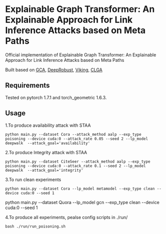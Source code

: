 #  Explainable Graph Transformer: An Explainable Approach for Link Inference Attacks based on Meta Paths
 Official implementation of Explainable Graph Transformer: An Explainable Approach for Link Inference Attacks based on Meta Paths


Built based on [GCA](https://github.com/CRIPAC-DIG/GCA), [DeepRobust](https://deeprobust.readthedocs.io/en/latest/#), [Viking](https://github.com/virresh/viking), [CLGA](https://github.com/RinneSz/CLGA)

## Requirements
Tested on pytorch 1.7.1 and torch_geometric 1.6.3.

## Usage
1.To produce availability attack with STAA
```
python main.py --dataset Cora --attack_method aalp --exp_type poisoning --device cuda:0 --attack_rate 0.05 --seed 2 --lp_model deepwalk  --attack_goal='availability'
```

2.To produce Integrity attack with STAA
```
python main.py --dataset CiteSeer --attack_method aalp --exp_type poisoning --device cuda:0 --attack_rate 0.1 --seed 2 --lp_model deepwalk  --attack_goal='integrity'
```

3.To run clean experiments
```
python main.py --dataset Cora --lp_model metamodel --exp_type clean --device cuda:0 --seed 1
```
python main.py --dataset Quora --lp_model gcn --exp_type clean --device cuda:0 --seed 1

4.To produce all experiments, pealse config scripts in ./run/ 
```
bash ./run/run_poisoning.sh 
```
